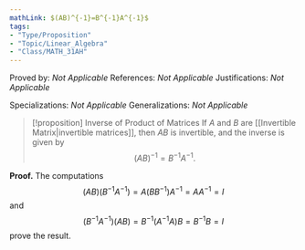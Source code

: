 ```yaml
---
mathLink: $(AB)^{-1}=B^{-1}A^{-1}$
tags:
- "Type/Proposition"
- "Topic/Linear_Algebra"
- "Class/MATH_31AH"
---
```

Proved by: <i>Not Applicable</i>
References: <i>Not Applicable</i>
Justifications: <i>Not Applicable</i>

Specializations: <i>Not Applicable</i>
Generalizations: <i>Not Applicable</i>

> [!proposition] Inverse of Product of Matrices
> If $A$ and $B$ are [[Invertible Matrix|invertible matrices]], then $AB$ is invertible, and the inverse is given by  
> $$(AB)^{-1}=B^{-1}A^{-1}.$$  

**Proof.** The computations
$$(AB)(B^{-1}A^{-1})=A(BB^{-1})A^{-1}=AA^{-1}=I$$
and
$$(B^{-1}A^{-1})(AB)=B^{-1}(A^{-1}A)B=B^{-1}B=I$$
prove the result.
